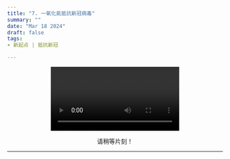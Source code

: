 ```yaml
---
title: "7. 一氧化氮抵抗新冠病毒"
summary: ""
date: "Mar 18 2024"
draft: false
tags:
- 新起点 | 抵抗新冠

---
```

<center>

<video controls>
  <source src="https://filedn.com/lASHf0LVqmwBNdJJL6RAY5y/Truth%20tv/Newstart%20-%20weimar/%E3%80%90%E6%96%B0%E8%B5%B7%E7%82%B9%E3%80%91%207.%20%E4%B8%80%E6%B0%A7%E5%8C%96%E6%B0%AE%E6%8A%B5%E6%8A%97%E6%96%B0%E5%86%A0%E7%97%85%E6%AF%92.mp4" type="video/mp4" />
  <p>
    Your browser doesn't support HTML5 video. Here is a
    <a href="https://filedn.com/lASHf0LVqmwBNdJJL6RAY5y/Truth%20tv/Newstart%20-%20weimar/%E3%80%90%E6%96%B0%E8%B5%B7%E7%82%B9%E3%80%91%207.%20%E4%B8%80%E6%B0%A7%E5%8C%96%E6%B0%AE%E6%8A%B5%E6%8A%97%E6%96%B0%E5%86%A0%E7%97%85%E6%AF%92.mp4">link to the video</a> instead.
  </p>
</video>

请稍等片刻！


---